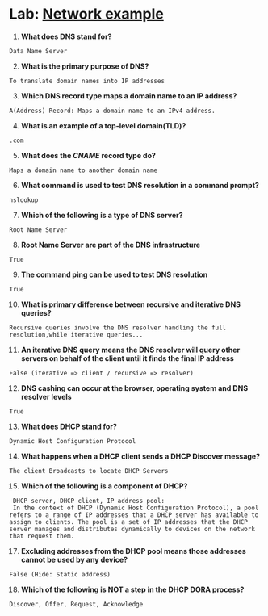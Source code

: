 # Lab: [Network example]()

1. **What does DNS stand for?**

```
Data Name Server
```

2. **What is the primary purpose of DNS?**

```
To translate domain names into IP addresses
```

3. **Which DNS record type maps a domain name to an IP address?**

```
A(Address) Record: Maps a domain name to an IPv4 address.
```

4. **What is an example of a top-level domain(TLD)?**

```
.com
```

5. **What does the _CNAME_ record type do?**

```
Maps a domain name to another domain name
```

6. **What command is used to test DNS resolution in a command prompt?**

```
nslookup
```

7. **Which of the following is a type of DNS server?**

```
Root Name Server
```

8. **Root Name Server are part of the DNS infrastructure**

```
True
```

9. **The command ping can be used to test DNS resolution**

```
True
```

10. **What is primary difference between recursive and iterative DNS queries?**

```
Recursive queries involve the DNS resolver handling the full resolution,while iterative queries...
```

11. **An iterative DNS query means the DNS resolver will query other servers on behalf of the client until it finds the final IP address**

```
False (iterative => client / recursive => resolver)
```

12. **DNS cashing can occur at the browser, operating system and DNS resolver levels**

```
True
```

13. **What does DHCP stand for?**

```
Dynamic Host Configuration Protocol
```

14. **What happens when a DHCP client sends a DHCP Discover message?**

```
The client Broadcasts to locate DHCP Servers
```

15. **Which of the following is a component of DHCP?**

```
 DHCP server, DHCP client, IP address pool:
 In the context of DHCP (Dynamic Host Configuration Protocol), a pool refers to a range of IP addresses that a DHCP server has available to assign to clients. The pool is a set of IP addresses that the DHCP server manages and distributes dynamically to devices on the network that request them.
```

17. **Excluding addresses from the DHCP pool means those addresses cannot be used by any device?**

```
False (Hide: Static address)
```

18. **Which of the following is NOT a step in the DHCP DORA process?**

```
Discover, Offer, Request, Acknowledge
```
